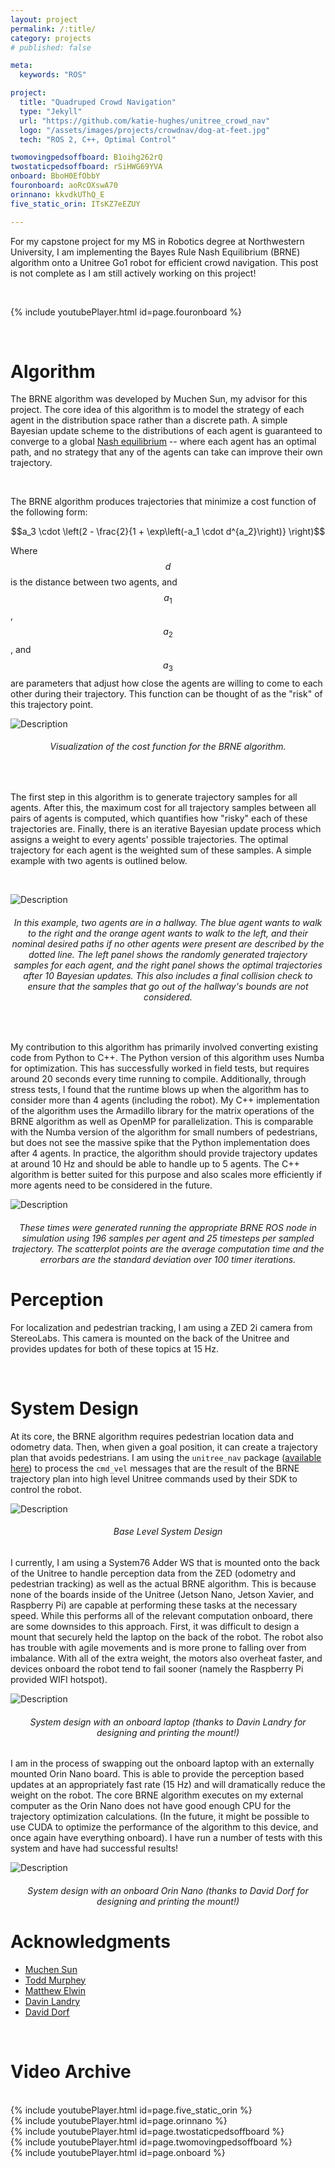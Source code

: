 ```yaml
---
layout: project
permalink: /:title/
category: projects
# published: false

meta:
  keywords: "ROS"

project:
  title: "Quadruped Crowd Navigation"
  type: "Jekyll"
  url: "https://github.com/katie-hughes/unitree_crowd_nav"
  logo: "/assets/images/projects/crowdnav/dog-at-feet.jpg"
  tech: "ROS 2, C++, Optimal Control"

twomovingpedsoffboard: B1oihg262rQ
twostaticpedsoffboard: rSiHWG69YVA
onboard: BboH0EfObbY
fouronboard: aoRcOXswA70
orinnano: kkvdkUThQ_E
five_static_orin: ITsKZ7eEZUY

---
```


For my capstone project for my MS in Robotics degree at Northwestern University, I am implementing the Bayes Rule Nash Equilibrium (BRNE) algorithm onto a Unitree Go1 robot for efficient crowd navigation. This post is not complete as I am still actively working on this project!

<br>

{% include youtubePlayer.html id=page.fouronboard %}

<!-- <br> -->

<!-- {% include youtubePlayer.html id=page.onboard %} -->

<br>

# Algorithm

The BRNE algorithm was developed by Muchen Sun, my advisor for this project. The core idea of this algorithm is to model the strategy of each agent in the distribution space rather than a discrete path. A simple Bayesian update scheme to the distributions of each agent is guaranteed to converge to a global <a href="https://en.wikipedia.org/wiki/Nash_equilibrium" target="_blank"><u>Nash equilibrium</u></a> -- where each agent has an optimal path, and no strategy that any of the agents can take can improve their own trajectory.

<br>

The BRNE algorithm produces trajectories that minimize a cost function of the following form:

$$a_3 \cdot \left(2 - \frac{2}{1 + \exp\left(-a_1 \cdot d^{a_2}\right)} \right)$$

Where $$d$$ is the distance between two agents, and $$a_1$$, $$a_2$$, and $$a_3$$ are parameters that adjust how close the agents are willing to come to each other during their trajectory. This function can be thought of as the "risk" of this trajectory point.


![Description](/assets/images/projects/crowdnav/costs.gif)
<center><h6>Visualization of the cost function for the BRNE algorithm.</h6></center>

<br>

The first step in this algorithm is to generate trajectory samples for all agents. After this, the maximum cost for all trajectory samples between all pairs of agents is computed, which quantifies how "risky" each of these trajectories are. Finally, there is an iterative Bayesian update process which assigns a weight to every agents' possible trajectories. The optimal trajectory for each agent is the weighted sum of these samples. A simple example with two agents is outlined below. 

<br>

![Description](/assets/images/projects/crowdnav/BRNE-visualization.png)
<center><h6>In this example, two agents are in a hallway. The blue agent wants to walk to the right and the orange agent wants to walk to the left, and their nominal desired paths if no other agents were present are described by the dotted line. The left panel shows the randomly generated trajectory samples for each agent, and the right panel shows the optimal trajectories after 10 Bayesian updates. This also includes a final collision check to ensure that the samples that go out of the hallway's bounds are not considered. </h6></center>

<br>

My contribution to this algorithm has primarily involved converting existing code from Python to C++. The Python version of this algorithm uses Numba for optimization. This has successfully worked in field tests, but requires around 20 seconds every time running to compile. Additionally, through stress tests, I found that the runtime blows up when the algorithm has to consider more than 4 agents (including the robot). My C++ implementation of the algorithm uses the Armadillo library for the matrix operations of the BRNE algorithm as well as OpenMP for parallelization. This is comparable with the Numba version of the algorithm for small numbers of pedestrians, but does not see the massive spike that the Python implementation does after 4 agents. In practice, the algorithm should provide trajectory updates at around 10 Hz and should be able to handle up to 5 agents. The C++ algorithm is better suited for this purpose and also scales more efficiently if more agents need to be considered in the future. 

![Description](/assets/images/projects/crowdnav/brne_speed_errorbar_cutoff8.png)
<center><h6>These times were generated running the appropriate BRNE ROS node in simulation using 196 samples per agent and 25 timesteps per sampled trajectory. The scatterplot points are the average computation time and the errorbars are the standard deviation over 100 timer iterations. </h6></center>

# Perception

For localization and pedestrian tracking, I am using a ZED 2i camera from StereoLabs. This camera is mounted on the back of the Unitree and provides updates for both of these topics at 15 Hz.

<br>

# System Design

At its core, the BRNE algorithm requires pedestrian location data and odometry data. Then, when given a goal position, it can create a trajectory plan that avoids pedestrians. I am using the `unitree_nav` package 
(<a href="https://github.com/ngmor/unitree_nav" target="_blank"><u>available here</u></a>) to process the `cmd_vel` messages that are the result of the BRNE trajectory plan into high level Unitree commands used by their SDK to control the robot. 

![Description](/assets/images/projects/crowdnav/SystemDesignBase.png)
<center><h6>Base Level System Design</h6></center>

I currently, I am using a System76 Adder WS that is mounted onto the back of the Unitree to handle perception data from the ZED (odometry and pedestrian tracking) as well as the actual BRNE algorithm. This is because none of the boards inside of the Unitree (Jetson Nano, Jetson Xavier, and Raspberry Pi) are capable at performing these tasks at the necessary speed. While this performs all of the relevant computation onboard, there are some downsides to this approach. First, it was difficult to design a mount that securely held the laptop on the back of the robot. The robot also has trouble with agile movements and is more prone to falling over from imbalance. With all of the extra weight, the motors also overheat faster, and devices onboard the robot tend to fail sooner (namely the Raspberry Pi provided WIFI hotspot).

![Description](/assets/images/projects/crowdnav/LaptopMountDesign.png)
<center><h6>System design with an onboard laptop (thanks to Davin Landry for designing and printing the mount!)</h6></center>

I am in the process of swapping out the onboard laptop with an externally mounted Orin Nano board. This is able to provide the perception based updates at an appropriately fast rate (15 Hz) and will dramatically reduce the weight on the robot. The core BRNE algorithm executes on my external computer as the Orin Nano does not have good enough CPU for the trajectory optimization calculations. (In the future, it might be possible to use CUDA to optimize the performance of the algorithm to this device, and once again have everything onboard). I have run a number of tests with this system and have had successful results!

![Description](/assets/images/projects/crowdnav/OrinNanoDesign2.png)
<center><h6>System design with an onboard Orin Nano (thanks to David Dorf for designing and printing the mount!)</h6></center>

# Acknowledgments

*  <a href="https://muchen-sun.com/" target="_blank"><u>Muchen Sun</u></a>
*  <a href="https://murpheylab.github.io/" target="_blank"><u>Todd Murphey</u></a>
*  <a href="https://robotics.northwestern.edu/people/profiles/faculty/elwin-matt.html" target="_blank"><u>Matthew Elwin</u></a>
*  <a href="https://dlandry97.github.io/Davin_Landry/" target="_blank"><u>Davin Landry</u></a>
*  <a href="https://www.daviddorf.com/" target="_blank"><u>David Dorf</u></a>


<br>

# Video Archive
<br>
{% include youtubePlayer.html id=page.five_static_orin %}
<br>
{% include youtubePlayer.html id=page.orinnano %}
<br>
{% include youtubePlayer.html id=page.twostaticpedsoffboard %}
<br>
{% include youtubePlayer.html id=page.twomovingpedsoffboard %}
<br>
{% include youtubePlayer.html id=page.onboard %}




<br><br>

